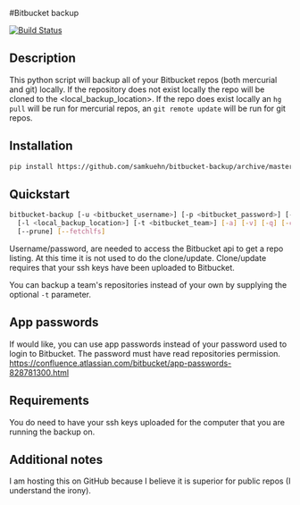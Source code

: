 #Bitbucket backup

[![Build Status](https://travis-ci.org/samkuehn/bitbucket-backup.svg?branch=master)](https://travis-ci.org/samkuehn/bitbucket-backup)

## Description
This python script will backup all of your Bitbucket repos (both mercurial and git) locally.
If the repository does not exist locally the repo will be cloned to the <local_backup_location>.
If the repo does exist locally an `hg pull` will be run for mercurial repos,
an `git remote update` will be run for git repos.

## Installation

```bash
pip install https://github.com/samkuehn/bitbucket-backup/archive/master.zip
```

## Quickstart
```bash
bitbucket-backup [-u <bitbucket_username>] [-p <bitbucket_password>] [-k <oauth_key>] [-s <oauth_secret>]
  [-l <local_backup_location>] [-t <bitbucket_team>] [-a] [-v] [-q] [-c] [--http] [--skip-password] [--mirror]
  [--prune] [--fetchlfs]
```
Username/password, are needed to access the Bitbucket api to get a repo listing.
At this time it is not used to do the clone/update.
Clone/update requires that your ssh keys have been uploaded to Bitbucket.

You can backup a team's repositories instead of your own by supplying the optional `-t` parameter.

## App passwords
If would like, you can use app passwords instead of your password used to login to Bitbucket.
The password must have read repositories permission.
<https://confluence.atlassian.com/bitbucket/app-passwords-828781300.html>

## Requirements

You do need to have your ssh keys uploaded for the computer that you are running the backup on.

## Additional notes
I am hosting this on GitHub because I believe it is superior for public repos (I understand the irony).
